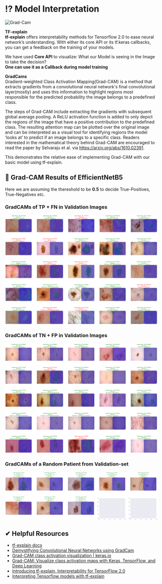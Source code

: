 # ⁉ Model Interpretation

![Grad-Cam](https://miro.medium.com/max/10096/1*B7T0sSVNPCNtdpyMkA7lGA.jpeg)

**TF-explain**  
**tf-explain** offers interpretability methods for Tensorflow 2.0 to ease neural network’s understanding. With either its core API or its tf.keras callbacks, you can get a feedback on the training of your models.

We have used **Core API** to visualize: What our Model is seeing in the Image to take the decision?  
**One can use it as a Callback during model training**

**GradCams**  
Gradient-weighted Class Activation Mapping(Grad-CAM) is a method that extracts gradients from a convolutional neural network's final convolutional layer(mostly) and uses this information to highlight regions most responsible for the predicted probability the image belongs to a predefined class.

The steps of Grad-CAM include extracting the gradients with subsequent global average pooling. A ReLU activation function is added to only depict the regions of the image that have a positive contribution to the predefined class. The resulting attention map can be plotted over the original image and can be interpreted as a visual tool for identifying regions the model ‘looks at’ to predict if an image belongs to a specific class. Readers interested in the mathematical theory behind Grad-CAM are encouraged to read the paper by Selvaraju et al. via https://arxiv.org/abs/1610.02391.

This demonstrates the relative ease of implementing Grad-CAM with our basic model using tf-explain.

## 🧪 Grad-CAM Results of EfficientNetB5

Here we are assuming the thereshold to be **0.5** to decide True-Positives, True-Negatives etc.

### GradCAMs of TP + FN in Validation Images

![TP+FN](../figures/TP-FN.png)

### GradCAMs of TN + FP in Validation Images

![TN+FP](../figures/TN-FP.png)

### GradCAMs of a Random Patient from Validation-set

![random-patient](../figures/random-patient.png)

## ✔ Helpful Resources

* [tf-explain docs](https://tf-explain.readthedocs.io/en/latest/)
* [Demystifying Convolutional Neural Networks using GradCam](https://towardsdatascience.com/demystifying-convolutional-neural-networks-using-gradcam-554a85dd4e48)
* [Grad-CAM class activation visualization | keras.io](https://keras.io/examples/vision/grad_cam/)
* [Grad-CAM: Visualize class activation maps with Keras, TensorFlow, and Deep Learning](https://www.pyimagesearch.com/2020/03/09/grad-cam-visualize-class-activation-maps-with-keras-tensorflow-and-deep-learning/)
* [Introducing tf-explain, Interpretability for TensorFlow 2.0](https://www.sicara.ai/blog/2019-07-31-tf-explain-interpretability-tensorflow)
* [Interpreting Tensorflow models with tf-explain](https://gilberttanner.com/blog/interpreting-tensorflow-model-with-tf-explain)

